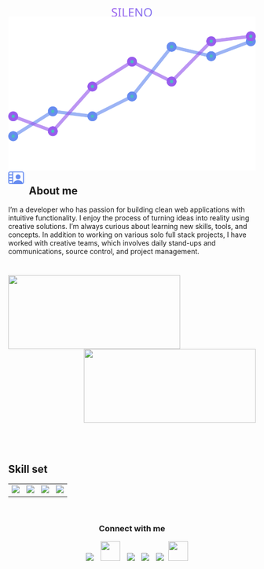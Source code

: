 <p>
    <div align='center'>
        <img align='center' src="sileno.svg" alt="SILENO">
    </div>
    <div align='center'>
            <img align='center' src="animated-svg.svg" alt="SILENO">
    </div>
    <img align="left" src = "person.svg" width=32px height=32px style="margin-right: 10px;">
    <h2 align="left" font-weight="bold">About me</h2>
    <p>
        I’m a developer who has passion for building clean web applications with intuitive functionality. I enjoy the process of turning ideas into reality using creative solutions. I’m always curious about learning new skills, tools, and concepts. In addition to working on various solo full stack projects, I have worked with creative teams, which involves daily stand-ups and communications, source control, and project management.
    </p>
    <p align='center'>
        <h1 align="center"></h1>
        <img align="left" height="150px" width="350px" src="https://github-readme-stats.vercel.app/api?username=silenoid&show_icons=true&count_private=true&theme=darcula&hide_border=true&hide=issues,contribs&bg_color=00000000" />
        <img align="right" height="150px" width="350px" src="https://github-readme-stats.vercel.app/api/top-langs/?username=silenoid&layout=compact&hide_border=true&theme=darcula&langs_count=9&bg_color=00000000" />
        <img height="200"/>
        <br>
        <h2 font-weight="bold">Skill set</h2>
        <table>
            <tr>
                <td><img src="https://cdn.iconscout.com/icon/free/png-256/codeigniter-5-1175246.png?raw=true" width="200"></td>
                <td><img src="https://cdn.iconscout.com/icon/free/png-256/laravel-3-1175147.png?raw=true" width="200"></td>
                <td><img src="https://cdn.iconscout.com/icon/free/png-256/javascript-1-225993.png?raw=true" width="200"></td>
                <td><img src="https://cdn.iconscout.com/icon/free/png-256/extjs-458279.png?raw=true" width="200"></td>
            </tr>
        </table>
        <br/>
        <h3 align="center" >Connect with me</h3>
        <p align="center">
            <div align="center"  class="icons-social" style="margin-left: 10px;">
                <a style="margin-left: 10px;"  target="_blank" href="https://www.linkedin.com/in/jundi-husni/">
                <img src="https://img.icons8.com/doodle/40/000000/linkedin--v2.png" ></a>
                <a style="margin-left: 10px;" target="_blank" href="https://github.com/zeeid">
                <img src="https://cdn.iconscout.com/icon/free/png-256/web-earth-online-market-planet-search-secure-1-9563.png" width="40" height="40"></a>
                <a style="margin-left: 10px;" target="_blank" href="https://www.instagram.com/zeeidev/">
                <img src="https://img.icons8.com/doodle/40/000000/instagram-new--v2.png"></a>
                <a style="margin-left: 10px;" target="_blank" href="https://twitter.com/zeeidev">
                <img src="https://img.icons8.com/doodle/1x/twitter-squared--v2.png" ></a>
                <a style="margin-left: 10px;" target="_blank" href="https://www.youtube.com/c/ZeeiDeveloper">
                <img src="https://img.icons8.com/doodle/1x/youtube--v2.png" ></a>
                <a style="margin-left: 5px;" target="_blank" href="https://play.google.com/store/apps/dev?id=5506644742288227696&hl=in&gl=US">
                <img src="https://cdn.iconscout.com/icon/free/png-256/playstore-2002562-1687192.png" width="40" height="40"></a>
            </div>
        </p>
    </p>
</p>
